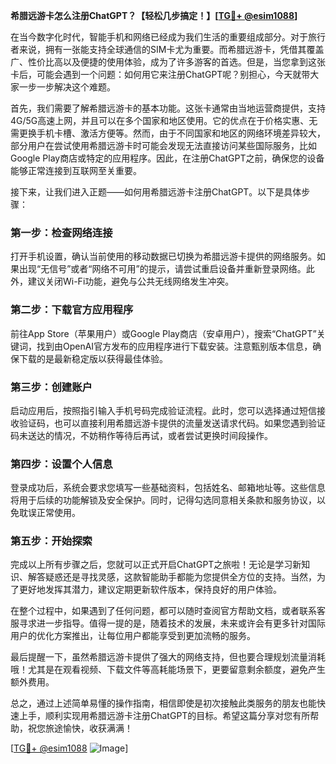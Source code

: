 **希腊远游卡怎么注册ChatGPT？【轻松几步搞定！】[[TG💪+ @esim1088](https://t.me/s/esim1088)]**

在当今数字化时代，智能手机和网络已经成为我们生活的重要组成部分。对于旅行者来说，拥有一张能支持全球通信的SIM卡尤为重要。而希腊远游卡，凭借其覆盖广、性价比高以及便捷的使用体验，成为了许多游客的首选。但是，当您拿到这张卡后，可能会遇到一个问题：如何用它来注册ChatGPT呢？别担心，今天就带大家一步一步解决这个难题。

首先，我们需要了解希腊远游卡的基本功能。这张卡通常由当地运营商提供，支持4G/5G高速上网，并且可以在多个国家和地区使用。它的优点在于价格实惠、无需更换手机卡槽、激活方便等。然而，由于不同国家和地区的网络环境差异较大，部分用户在尝试使用希腊远游卡时可能会发现无法直接访问某些国际服务，比如Google Play商店或特定的应用程序。因此，在注册ChatGPT之前，确保您的设备能够正常连接到互联网至关重要。

接下来，让我们进入正题——如何用希腊远游卡注册ChatGPT。以下是具体步骤：

### 第一步：检查网络连接
打开手机设置，确认当前使用的移动数据已切换为希腊远游卡提供的网络服务。如果出现“无信号”或者“网络不可用”的提示，请尝试重启设备并重新登录网络。此外，建议关闭Wi-Fi功能，避免与公共无线网络发生冲突。

### 第二步：下载官方应用程序
前往App Store（苹果用户）或Google Play商店（安卓用户），搜索“ChatGPT”关键词，找到由OpenAI官方发布的应用程序进行下载安装。注意甄别版本信息，确保下载的是最新稳定版以获得最佳体验。

### 第三步：创建账户
启动应用后，按照指引输入手机号码完成验证流程。此时，您可以选择通过短信接收验证码，也可以直接利用希腊远游卡提供的流量发送请求代码。如果您遇到验证码未送达的情况，不妨稍作等待后再试，或者尝试更换时间段操作。

### 第四步：设置个人信息
登录成功后，系统会要求您填写一些基础资料，包括姓名、邮箱地址等。这些信息将用于后续的功能解锁及安全保护。同时，记得勾选同意相关条款和服务协议，以免耽误正常使用。

### 第五步：开始探索
完成以上所有步骤之后，您就可以正式开启ChatGPT之旅啦！无论是学习新知识、解答疑惑还是寻找灵感，这款智能助手都能为您提供全方位的支持。当然，为了更好地发挥其潜力，建议定期更新软件版本，保持良好的用户体验。

在整个过程中，如果遇到了任何问题，都可以随时查阅官方帮助文档，或者联系客服寻求进一步指导。值得一提的是，随着技术的发展，未来或许会有更多针对国际用户的优化方案推出，让每位用户都能享受到更加流畅的服务。

最后提醒一下，虽然希腊远游卡提供了强大的网络支持，但也要合理规划流量消耗哦！尤其是在观看视频、下载文件等高耗能场景下，更要留意剩余额度，避免产生额外费用。

总之，通过上述简单易懂的操作指南，相信即使是初次接触此类服务的朋友也能快速上手，顺利实现用希腊远游卡注册ChatGPT的目标。希望这篇分享对您有所帮助，祝您旅途愉快，收获满满！

[[TG💪+ @esim1088](https://t.me/s/esim1088) ![Image](https://i.postimg.cc/4NQfJmqS/Snipaste-2025-05-13-00-14-12.png)]